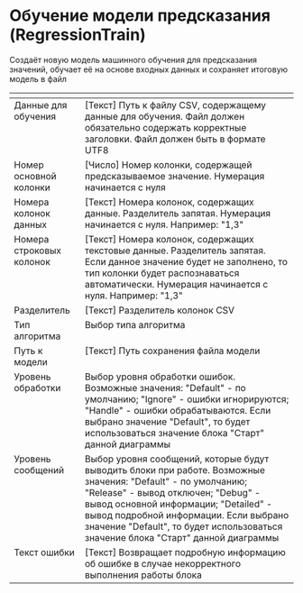 # Обучение модели предсказания (RegressionTrain)

Создаёт новую модель машинного обучения для предсказания значений, обучает её на основе входных данных и сохраняет итоговую модель в файл

&#x20;

<table data-header-hidden><thead><tr><th valign="top"></th><th valign="top"></th></tr></thead><tbody><tr><td valign="top">Данные для обучения</td><td valign="top">[Текст] Путь к файлу CSV, содержащему данные для обучения. Файл должен обязательно содержать корректные заголовки. Файл должен быть в формате UTF8</td></tr><tr><td valign="top">Номер основной колонки</td><td valign="top">[Число] Номер колонки, содержащей предсказываемое значение. Нумерация начинается с нуля</td></tr><tr><td valign="top">Номера колонок данных</td><td valign="top">[Текст] Номера колонок, содержащих данные. Разделитель запятая. Нумерация начинается с нуля. Например: "1,3"</td></tr><tr><td valign="top">Номера строковых колонок</td><td valign="top">[Текст] Номера колонок, содержащих текстовые данные. Разделитель запятая. Если данное значение будет не заполнено, то тип колонки будет распознаваться автоматически. Нумерация начинается с нуля. Например: "1,3"</td></tr><tr><td valign="top">Разделитель</td><td valign="top">[Текст] Разделитель колонок CSV</td></tr><tr><td valign="top">Тип алгоритма</td><td valign="top">Выбор типа алгоритма</td></tr><tr><td valign="top">Путь к модели</td><td valign="top">[Текст] Путь сохранения файла модели</td></tr><tr><td valign="top">Уровень обработки</td><td valign="top">Выбор уровня обработки ошибок. Возможные значения: "Default" - по умолчанию; "Ignore" - ошибки игнорируются; "Handle" - ошибки обрабатываются. Если выбрано значение "Default", то будет использоваться значение блока "Старт" данной диаграммы</td></tr><tr><td valign="top">Уровень сообщений</td><td valign="top">Выбор уровня сообщений, которые будут выводить блоки при работе. Возможные значения: "Default" - по умолчанию; "Release" - вывод отключен; "Debug" - вывод основной информации; "Detailed" - вывод подробной информации. Если выбрано значение "Default", то будет использоваться значение блока "Старт" данной диаграммы</td></tr><tr><td valign="top">Текст ошибки</td><td valign="top">[Текст] Возвращает подробную информацию об ошибке в случае некорректного выполнения работы блока</td></tr></tbody></table>
